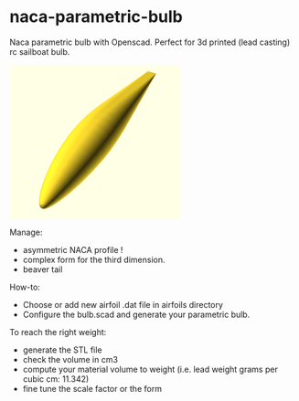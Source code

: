 # naca-parametric-bulb
Naca parametric bulb with Openscad.
Perfect for 3d printed (lead casting) rc sailboat bulb.


<img src="https://github.com/guillaumef/naca-parametric-bulb/blob/main/screenshots/bulb-NACA652415-beaver.png" width="300" alt="naca parametric bulb" align="center" />


Manage:
* asymmetric NACA profile !
* complex form for the third dimension.
* beaver tail


How-to:
* Choose or add new airfoil .dat file in airfoils directory
* Configure the bulb.scad and generate your parametric bulb.


To reach the right weight:
* generate the STL file
* check the volume in cm3
* compute your material volume to weight (i.e. lead weight grams per cubic cm: 11.342)
* fine tune the scale factor or the form
